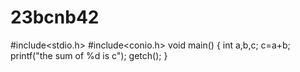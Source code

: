 # 23bcnb42
#include<stdio.h>
#include<conio.h>
void main()
{
int a,b,c;
c=a+b;
printf("the sum of %d is c");
getch();
}

